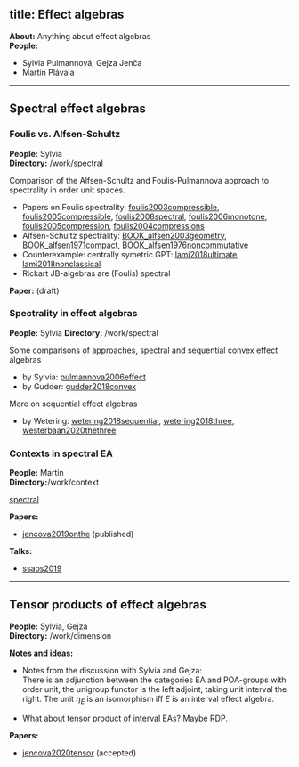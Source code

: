 title: Effect algebras
---
**About:** Anything about effect algebras    
**People:**        

* Sylvia Pulmannová,  Gejza Jenča    
* Martin Plávala
---

## Spectral effect algebras 

### Foulis vs. Alfsen-Schultz

**People:** Sylvia    
**Directory:** /work/spectral

Comparison of the Alfsen-Schultz and Foulis-Pulmannova approach to spectrality in order unit spaces.

* Papers on Foulis spectrality: [foulis2003compressible](foulis2003compressible), [foulis2005compressible](foulis2005compressible), [foulis2008spectral](foulis2008spectral), [foulis2006monotone](foulis2006monotone), 
[foulis2005compression](foulis2005compression), [foulis2004compressions](foulis2004compressions)    
* Alfsen-Schultz spectrality: [BOOK_alfsen2003geometry](BOOK_alfsen2003geometry),
  [BOOK_alfsen1971compact](BOOK_alfsen1971compact), [BOOK_alfsen1976noncommutative](BOOK_alfsen1976noncommutative)
 * Counterexample: centrally symetric GPT: [lami2018ultimate](lami2018ultimate),
   [lami2018nonclassical](lami2018nonclassical)         
* Rickart JB-algebras are (Foulis) spectral           


**Paper:** (draft)    

### Spectrality in effect algebras

**People:** Sylvia
**Directory:** /work/spectral

Some comparisons of approaches, spectral and sequential convex effect algebras

* by Sylvia: [pulmannova2006effect](pulmannova2006effect)    
* by Gudder: [gudder2018convex](gudder2018convex)  

More on sequential effect algebras

* by Wetering: [wetering2018sequential](wetering2018sequential), [wetering2018three](wetering2018three),
  [westerbaan2020thethree](westerbaan2020thethree)


### Contexts in spectral EA

**People:** Martin    
**Directory:**/work/context

[spectral](spectra<F3>l)

**Papers:**

* [jencova2019onthe](jencova2019onthe) (published)

**Talks:**

* [ssaos2019](PROJECT_ea/ssaos2019.pdf)

---

## Tensor products of effect algebras

**People:**  Sylvia, Gejza    
**Directory:** /work/dimension


**Notes and ideas:**

* Notes from the discussion with Sylvia and Gejza:     
 There is an adjunction between the categories EA and POA-groups  with order unit, the unigroup functor is the left adjoint, taking unit interval the right.
The unit $\eta_E$ is an isomorphism iff $E$ is an interval effect algebra.

* What about tensor product of interval EAs? Maybe RDP.

**Papers:**

* [jencova2020tensor](jencova2020tensor) (accepted) 





